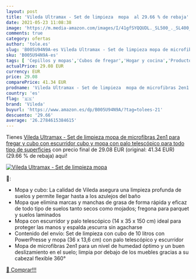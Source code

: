 ```yaml
---
layout: post
title: 'Vileda Ultramax - Set de limpieza  mopa  al 29.66 % de rebaja'
date: 2021-05-23 11:08:38
image: 'https://m.media-amazon.com/images/I/41gfSYQQUDL._SL500_._SL400_.jpg'
comments: true
category: ofertas
author: 'tole.es'
slug: 'B005U94N9A-es Vileda Ultramax - Set de limpieza mopa de microfibras 2en1...'
sku: 'B005U94N9A-es'
tags: [ 'Cepillos y mopas','Cubos de fregar','Hogar y cocina','Productos y utensilios de limpieza','vileda', ]
actualPrice: 29.08 EUR
currency: EUR
price: 29.08
comparePrice: 41.34 EUR
prodname: 'Vileda Ultramax - Set de limpieza  mopa de microfibras 2en1 para fregar y cubo con escurridor  cubo y mopa con palo telescópico para todo tipo de superficies'
country: 'es'
flag: '🇪🇸'
brand: 'Vileda'
buyurl: 'https://www.amazon.es/dp/B005U94N9A/?tag=tolees-21'
descuento: '29.66'
average: '26.2784615384615'
---
```


Tienes [Vileda Ultramax - Set de limpieza  mopa de microfibras 2en1 para fregar y cubo con escurridor  cubo y mopa con palo telescópico para todo tipo de superficies](https://www.amazon.es/dp/B005U94N9A/?tag=tolees-21) con precio final de  29.08 EUR (original: 41.34 EUR) (29.66 %  de rebaja) aqui!

[![Vileda Ultramax - Set de limpieza  mopa ](https://m.media-amazon.com/images/I/41gfSYQQUDL._SL500_._SL400_.jpg)](https://www.amazon.es/dp/B005U94N9A/?tag=tolees-21)

🔎:

- Mopa y cubo: La calidad de Vileda asegura una limpieza profunda de suelos y permite llegar hasta a los azulejos del baño
- Mopa que elimina marcas y manchas de grasa de forma rápida y eficaz de todo tipo de suelos tanto secos como mojados; fregona para parquet y suelos laminados
- Mopa con escurridor y palo telescópico (14 x 35 x 150 cm) ideal para proteger las manos y espalda ¡escurra sin agacharse
- Contenido del envío: Set de limpieza con cubo de 10 litros con PowerPresse y mopa (36 x 13,6 cm) con palo telescópico y escurridor
- Mopa de microfibras 2en1 para un nivel de humedad óptimo y un buen deslizamiento en el suelo; limpia por debajo de los muebles gracias a su cabezal flexible 360°

[🛒 Comprar!!!](https://www.amazon.es/dp/B005U94N9A/?tag=tolees-21)
